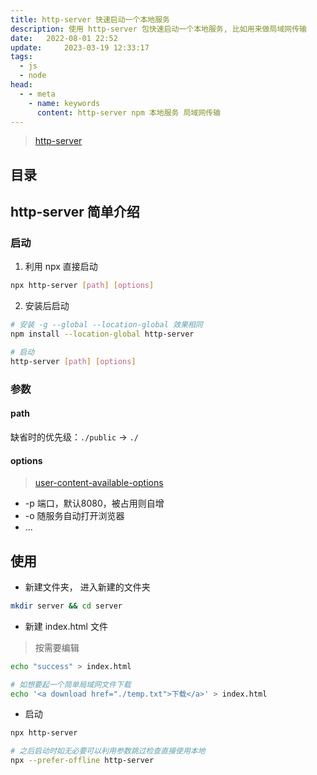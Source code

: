 ```yaml
---
title: http-server 快速启动一个本地服务
description: 使用 http-server 包快速启动一个本地服务, 比如用来做局域网传输
date: 	2022-08-01 22:52
update: 	2023-03-19 12:33:17
tags:
  - js
  - node
head:
  - - meta
    - name: keywords
      content: http-server npm 本地服务 局域网传输
---
```


> [http-server](https://www.npmjs.com/package/http-server)

## 目录

## http-server 简单介绍

### 启动

1. 利用 npx 直接启动

```bash
npx http-server [path] [options]
```

2. 安装后启动

```bash
# 安装 -g --global --location-global 效果相同
npm install --location-global http-server

# 启动
http-server [path] [options]
```

### 参数

#### path 

缺省时的优先级：`./public` -> `./`

#### options

> [user-content-available-options](https://www.npmjs.com/package/http-server#user-content-available-options)

- -p 端口，默认8080，被占用则自增
- -o 随服务自动打开浏览器
- ...

## 使用

- 新建文件夹， 进入新建的文件夹

```bash
mkdir server && cd server
```

- 新建 index.html 文件

> 按需要编辑

```bash
echo "success" > index.html

# 如想要起一个简单局域网文件下载
echo '<a download href="./temp.txt">下载</a>' > index.html
```

- 启动

```bash
npx http-server

# 之后启动时如无必要可以利用参数跳过检查直接使用本地
npx --prefer-offline http-server
```

